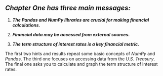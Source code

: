 
## ***Chapter One has three main messages:***

1. ***The Pandas and NumPy libraries are crucial for making financial calculations.***

2. ***Financial data may be accessed from external sources.***

3. ***The term structure of interest rates is a key financial metric.***

The first two hints and results repeat some basic concepts of *NumPy* and *Pandas*.  The third one focuses on accessing data from the *U.S. Treasury*. The final one asks you to calculate and graph the term structure of interest rates.
